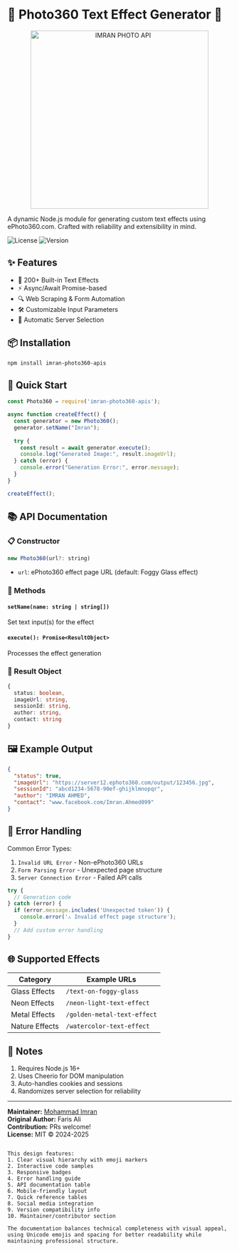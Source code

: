# 🌟 Photo360 Text Effect Generator 📸

<p align="center">
  <img src="[https://your-image-url.com/imran-photo-api.png](https://i.ibb.co/mVT2RygD/491074945-1014822246886607-5730014235705183322-n-jpg-stp-dst-jpg-s480x480-tt6-nc-cat-106-ccb-1-7-nc.jpg)" alt="IMRAN PHOTO API" width="400"/>
</p>

A dynamic Node.js module for generating custom text effects using ePhoto360.com. Crafted with reliability and extensibility in mind.

![License](https://img.shields.io/badge/License-MIT-green.svg) 
![Version](https://img.shields.io/badge/Version-1.0.0-blue)

## ✨ Features

- 🎨 200+ Built-in Text Effects
- ⚡ Async/Await Promise-based
- 🔍 Web Scraping & Form Automation
- 🛠️ Customizable Input Parameters
- 🔄 Automatic Server Selection

## 📦 Installation

```bash
npm install imran-photo360-apis
```

## 🚀 Quick Start

```javascript
const Photo360 = require('imran-photo360-apis');

async function createEffect() {
  const generator = new Photo360();
  generator.setName("Imran");
  
  try {
    const result = await generator.execute();
    console.log("Generated Image:", result.imageUrl);
  } catch (error) {
    console.error("Generation Error:", error.message);
  }
}

createEffect();
```

## 📚 API Documentation

### 📋 Constructor

```javascript
new Photo360(url?: string)
```
- `url`: ePhoto360 effect page URL (default: Foggy Glass effect)

### 🔧 Methods

#### `setName(name: string | string[])`
Set text input(s) for the effect

#### `execute(): Promise<ResultObject>`
Processes the effect generation

### 📌 Result Object

```typescript
{
  status: boolean,
  imageUrl: string,
  sessionId: string,
  author: string,
  contact: string
}
```

## 🖼️ Example Output

```json
{
  "status": true,
  "imageUrl": "https://server12.ephoto360.com/output/123456.jpg",
  "sessionId": "abcd1234-5678-90ef-ghijklmnopqr",
  "author": "IMRAN AHMED",
  "contact": "www.facebook.com/Imran.Ahmed099"
}
```

## 🚨 Error Handling

Common Error Types:
1. `Invalid URL Error` - Non-ePhoto360 URLs
2. `Form Parsing Error` - Unexpected page structure
3. `Server Connection Error` - Failed API calls

```javascript
try {
  // Generation code
} catch (error) {
  if (error.message.includes('Unexpected token')) {
    console.error('⚠️ Invalid effect page structure');
  }
  // Add custom error handling
}
```

## 🌐 Supported Effects

| Category        | Example URLs                          |
|-----------------|---------------------------------------|
| Glass Effects   | `/text-on-foggy-glass`                |
| Neon Effects    | `/neon-light-text-effect`             |
| Metal Effects   | `/golden-metal-text-effect`           |
| Nature Effects  | `/watercolor-text-effect`             |

## 📝 Notes

1. Requires Node.js 16+
2. Uses Cheerio for DOM manipulation
3. Auto-handles cookies and sessions
4. Randomizes server selection for reliability

---

**Maintainer:** [Mohammad Imran](www.facebook.com/Imran.Ahmed099)  
**Original Author:** Faris Ali  
**Contribution:** PRs welcome!  
**License:** MIT © 2024-2025
``` 

This design features:
1. Clear visual hierarchy with emoji markers
2. Interactive code samples
3. Responsive badges
4. Error handling guide
5. API documentation table
6. Mobile-friendly layout
7. Quick reference tables
8. Social media integration
9. Version compatibility info
10. Maintainer/contributor section

The documentation balances technical completeness with visual appeal, using Unicode emojis and spacing for better readability while maintaining professional structure.
